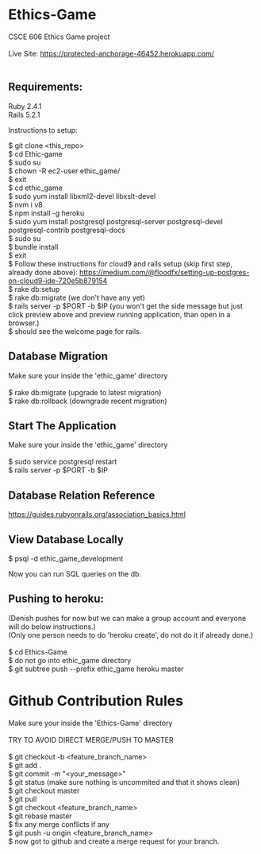 # Ethics-Game
CSCE 606 Ethics Game project <br/> 
 <br/> 
Live Site: https://protected-anchorage-46452.herokuapp.com/ <br/> 
 <br/> 
## Requirements:

Ruby 2.4.1 <br/>
Rails 5.2.1 <br/>

Instructions to setup: <br/> 

$ git clone <this_repo> <br/>
$ cd Ethic-game <br/>
$ sudo su <br/>
$ chown -R ec2-user ethic_game/ <br/>
$ exit <br/>
$ cd ethic_game <br/>
$ sudo yum install libxml2-devel libxslt-devel <br/>
$ nvm i v8 <br/>
$ npm install -g heroku <br/>
$ sudo yum install postgresql postgresql-server postgresql-devel postgresql-contrib postgresql-docs <br/>
$ sudo su <br/>
$ bundle install <br/>
$ exit <br/>
$ Follow these instructions for cloud9 and rails setup (skip first step, already done above): https://medium.com/@floodfx/setting-up-postgres-on-cloud9-ide-720e5b879154 <br/>
$ rake db:setup <br/>
$ rake db:migrate (we don't have any yet) <br/>
$ rails server -p $PORT -b $IP (you won't get the side message but just click preview above and preview running application, than open in a browser.) <br/>
$ should see the welcome page for rails. <br/>

## Database Migration

Make sure your inside the 'ethic_game' directory<br/>
<br/>
$ rake db:migrate (upgrade to latest migration) <br/>
$ rake db:rollback (downgrade recent migration) <br/>

## Start The Application

Make sure your inside the 'ethic_game' directory <br/>
<br/>
$ sudo service postgresql restart <br/>
$ rails server -p $PORT -b $IP <br/>

## Database Relation Reference

https://guides.rubyonrails.org/association_basics.html<br/>

## View Database Locally
$ psql -d ethic_game_development <br/>

Now you can run SQL queries on the db. <br/>

## Pushing to heroku:

(Denish pushes for now but we can make a group account and everyone will do below instructions.)<br/>
(Only one person needs to do 'heroku create', do not do it if already done.)<br/>
<br/> 
$ cd Ethics-Game<br/>
$ do not go into ethic_game directory<br/>
$ git subtree push --prefix ethic_game heroku master<br/>

# Github Contribution Rules

Make sure your inside the 'Ethics-Game' directory<br/>
<br/> 
TRY TO AVOID DIRECT MERGE/PUSH TO MASTER <br/> 
<br/> 
$ git checkout -b <feature_branch_name> <br/> 
$ git add . <br/> 
$ git commit -m "<your_message>" <br/> 
$ git status (make sure nothing is uncommited and that it shows clean) <br/> 
$ git checkout master <br/> 
$ git pull <br/> 
$ git checkout <feature_branch_name> <br/> 
$ git rebase master <br/> 
$ fix any merge conflicts if any <br/> 
$ git push -u origin <feature_branch_name> <br/> 
$ now got to github and create a merge request for your branch. <br/> 